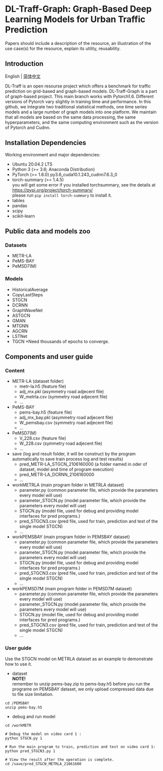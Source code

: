 # DL-Traff-Graph: Graph-Based Deep Learning Models for Urban Traffic Prediction

Papers should include a description of the resource, an illustration of the use case(s) for the resource, explain its utility, reusability.

## Introduction
English | [简体中文](README_zh-CN.md)

DL-Traff is an open resourse project which offers a benchmark for traffic prediction on grid-based and graph-based models. DL-Traff-Graph is a part of graph-based project. This main branch works with Pytorch1.6. Different versions of Pytorch vary slightly in training time and performance. In this github, we integrate two traditional statistical methods, one time series models and a large number of graph models into one platform. We maintain that all models are based on the same data processing, the same hyperparameters, and the same computing environment such as the version of Pytorch and Cudnn.

## Installation Dependencies
Working environment and major dependencies:
* Ubuntu 20.04.2 LTS
* Python 3 (>= 3.6; Anaconda Distribution)
* PyTorch (>= 1.6.0)  py3.6_cuda10.1.243_cudnn7.6.3_0
* torch-summary (>= 1.4.5) <br> you will get some error if you installed torchsummary, see the details at https://pypi.org/project/torch-summary/<br> please run ```pip install torch-summary``` to install it.
* tables
* pandas
* scipy
* scikit-learn

## Public data and models zoo
### Datasets
* METR-LA
* PeMS-BAY
* PeMSD7(M)

### Models
* HistoricalAverage
* CopyLastSteps
* STGCN
* DCRNN
* GraphWaveNet
* ASTGCN
* GMAN
* MTGNN
* AGCRN
* LSTNet
* TGCN *Need thousands of epochs to converge.

## Components and user guide

### Content
* METR-LA  (dataset folder)
  * metr-la.h5  (feature file)
  * adj_mx.pkl  (asymmetry road adjecent file)
  * W_metrla.csv  (symmetry road adjecent file)
  * ...
* PeMS-BAY
  * pems-bay.h5   (feature file)
  * adj_mx_bay.pkl (asymmetry road adjecent file)
  * W_pemsbay.csv  (symmetry road adjecent file)
  * ...
* PeMSD7(M)
  * V_228.csv  (feature file)
  * W_228.csv  (symmetry road adjecent file)
  * ...
* save  (log and result folder, it will be construct by the program automatically to save train process log and test results)
  * pred_METR-LA_STGCN_2106160000  (a folder named in oder of dataset, model and time of program execution)    
  * pred_METR-LA_DCRNN_2106160000
  * ...
* workMETRLA  (main program folder in METRLA dataset)
  * parameter.py  (common parameter file, which provide the parameters every model will use)
  * parameter_STGCN.py  (model parameter file, which provide the parameters every model will use)
  * STGCN.py  (model file, used for debug and providing model interfaces for pred programs.)
  * pred_STGCN3.csv (pred file, used for train, prediction and test of the single model STGCN)
  * ...
* workPEMSBAY  (main program folder in PEMSBAY dataset)
  * parameter.py  (common parameter file, which provide the parameters every model will use)
  * parameter_STGCN.py  (model parameter file, which provide the parameters every model will use)
  * STGCN.py  (model file, used for debug and providing model interfaces for pred programs.)
  * pred_STGCN3.csv (pred file, used for train, prediction and test of the single model STGCN)
  * ...
* workPEMSD7M  (main program folder in PEMSD7M dataset)
  * parameter.py  (common parameter file, which provide the parameters every model will use)
  * parameter_STGCN.py  (model parameter file, which provide the parameters every model will use)
  * STGCN.py  (model file, used for debug and providing model interfaces for pred programs.)
  * pred_STGCN3.csv (pred file, used for train, prediction and test of the single model STGCN)
  * ...
### User guide
Use the STGCN model on METRLA dataset as an example to demonstrate how to use it. 
* dataset 
<br>**NOTE!** <br> remember to unzip pems-bay.zip to pems-bay.h5 before you run the programe on PEMSBAY dataset, we only upload compressed data due to file size limitation.
```
cd /PEMSBAY
unzip pems-bay.h5
```

* debug and run model
```
cd /workMETR

# Debug the model on video card 1 :
python STGCN.py 1

# Run the main program to train, prediction and test on video card 1:
python pred_STGCN3.py 1

# View the result after the operation is complete.
cd /save/pred_STGCN_METRLA_21061600

```




